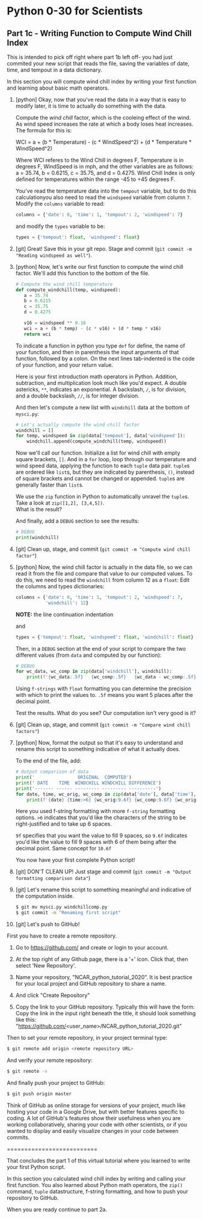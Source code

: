 Python 0-30 for Scientists
==========================

Part 1c - Writing Function to Compute Wind Chill Index
--------------------------------------

This is intended to pick off right where part 1b left off- you 
had just commited your new script that reads the file, saving 
the variables of date, time, and tempout in a data dictionary.

In this section you will compute wind chill index by writing
your first function and learning about basic math operators.

1. [python] Okay, now that you've read the data in a way that
   is easy to modify later, it is time to actually do something 
   with the data.
   
   Compute the *wind chill* factor, which is the cooleing 
   effect of the wind. As wind speed increases the rate at 
   which a body loses heat increases. The formula for this is:
   
   WCI = a + (b * Temperature) - (c * WindSpeed^2) + 
      (d * Temperature * WindSpeed^2)

   Where WCI referes to the Wind Chill in degrees F, 
   Temperature is in degrees F, WindSpeed is in mph, and the 
   other variables are as follows: a = 35.74, b = 0.6215, 
   c = 35.75, and d = 0.4275. Wind Chill Index is only 
   defined for temperatures within the range -45 to +45 degrees F. 
   
   You've read the temperature data into the `tempout` variable, 
   but to do this calculationyou also need
   to read the `windspeed` variable from column `7`.  
   Modify the `columns` variable to read:
   
   ```python
   columns = {'date': 0, 'time': 1, 'tempout': 2, 'windspeed': 7}
   ```
   
   and modify the `types` variable to be:
   
   ```python
   types = {'tempout': float, 'windspeed': float}
   ```

2. [git] Great!  Save this in your git repo.  Stage and
   commit (`git commit -m "Reading windspeed as well"`).

3. [python] Now, let's write our first function to compute
   the wind chill factor.  We'll add this function to the
   bottom of the file.
   
   ```python
   # Compute the wind chill temperature
   def compute_windchill(temp, windspeed):
      a = 35.74
      b = 0.6215
      c = 35.75
      d = 0.4275

      v16 = windspeed ** 0.16
      wci = a + (b * temp) - (c * v16) + (d * temp * v16)
      return wci
   ```
   
   To indicate a function in python you type `def` for define, 
   the name of your function, and then in parenthesis the 
   input arguments of that function, followed by a colon. 
   On the next lines tab-indented is the code of your 
   function, and your return value.

   Here is your first introduction math operators in Python. 
   Addition, subtraction, and multiplication look much like 
   you'd expect. A double astericks, `**`, indicates an 
   exponential. A backslash, `/`, is for division, and a 
   double backslash, `//`, is for integer division.
   
   And then let's compute a new list with `windchill` data at
   the bottom of `mysci.py`:
   
   ```python
   # Let's actually compute the wind chill factor
   windchill = []
   for temp, windspeed in zip(data['tempout'], data['windspeed']):
       windchill.append(compute_windchill(temp, windspeed))
   ```
   
   Now we'll call our function. Initialize a list for wind 
   chill with empty square brackets, `[]`. And in a `for` 
   loop, loop through our temperature and wind speed data, 
   applying the function to each `tuple` data pair. `tuple`s 
   are ordered like `list`s, but they are indicated by 
   parenthesis, `()`, instead of square brackets and cannot 
   be changed or appended. `tuple`s are generally faster 
   than `list`s.
   
   We use the `zip` function in Python to automatically 
   unravel the `tuple`s. Take a look at `zip([1,2], [3,4,5])`.  
   What is the result?

   And finally, add a `DEBUG` section to see the
   results:
   
   ```python
   # DEBUG
   print(windchill)
   ```

4. [git] Clean up, stage, and commit (`git commit -m "Compute wind chill factor"`)

5. [python] Now, the wind chill factor is actually in the data 
   file, so we can read it from the file and compare that 
   value to our computed values.  To do this, we need to read 
   the `windchill` from column 12 as a `float`:
   Edit the columns and types dictionaries:

   ```python
   columns = {'date': 0, 'time': 1, 'tempout': 2, 'windspeed': 7,
              'windchill': 12}
   ```
   
   **NOTE:** the line continuation indentation
   
   and
   
   ```python
   types = {'tempout': float, 'windspeed': float, 'windchill': float}
   ```
   
   Then, in a `DEBUG` section at the end of your script to 
   compare the two different values (from `data` and computed 
   by our function):
   
   ```python
   # DEBUG
   for wc_data, wc_comp in zip(data['windchill'], windchill):
       print(f'{wc_data:.5f}   {wc_comp:.5f}   {wc_data - wc_comp:.5f}')
   ```
   
   Using `f-strings` with `float` formatting you can determine 
   the precision with which to print the values to. `.5f` 
   means you want 5 places after the decimal point. 
   
   Test the results.  What do you see?  Our computation isn't 
   very good is it?

6. [git] Clean up, stage, and commit (`git commit -m "Compare wind chill factors"`)

7. [python] Now, format the output so that it's easy to 
   understand and rename this script to something indicative 
   of what it actually does.
   
   To the end of the file, add:
   
   ```python
   # Output comparison of data
   print('                ORIGINAL  COMPUTED')
   print(' DATE    TIME  WINDCHILL WINDCHILL DIFFERENCE')
   print('------- ------ --------- --------- ----------')
   for date, time, wc_orig, wc_comp in zip(data['date'], data['time'], data['windchill'], windchill):
       print(f'{date} {time:>6} {wc_orig:9.6f} {wc_comp:9.6f} {wc_orig-wc_comp:10.6f}')
   ```
   
   Here you used f-string formatting with more `f-string` 
   formatting options. `>6` indicates that you'd like the 
   characters of the string to be right-justified and to take 
   up 6 spaces. 
   
   `9f` specifies that you want the value to fill 9 spaces, 
   so `9.6f` indicates you'd like the value to fill 
   9 spaces with 6 of them being after the decimal point. 
   Same concept for `10.6f`
   
   You now have your first complete Python script! 

8. [git] DON'T CLEAN UP!  Just stage and commit
   (`git commit -m "Output formatting comparison data"`)

9. [git] Let's rename this script to something meaningful and 
   indicative of the computation inside.

   ```bash
   $ git mv mysci.py windchillcomp.py
   $ git commit -m "Renaming first script"
   ```

10. [git] Let's push to GitHub!
   
   First you have to create a remote repository.
   
   1. Go to https://github.com/ and create or login to your 
   account.

   2. At the top right of any Github page, there is a '+' icon. 
   Click that, then select 'New Repository'.

   3. Name your repository, "NCAR_python_tutorial_2020". 
   It is best practice for your local project and GitHub 
   repository to share a name.

   4. And click "Create Repository" 

   5. Copy the link to your GitHub repository. Typically this 
   will have the form: Copy the link in the input right beneath 
   the title, it should look something like this: 
   "https://github.com/<user_name>/NCAR_python_tutorial_2020.git"

   Then to set your remote repository, in your project terminal type:

   ```bash
   $ git remote add origin <remote repository URL>
   ```

   And verify your remote repository:

   ```bash
   $ git remote -v
   ```
   
   And finally push your project to GitHub:

   ```bash
   $ git push origin master
   ```

   Think of GitHub as online storage for versions of your 
   project, much like hosting your code in a Google Drive, 
   but with better features specific to coding. A lot of 
   GitHub's features show their usefulness when you are 
   working collaboratively, sharing your code with other 
   scientists, or if you wanted to display and easily 
   visualize changes in your code between commits. 
   
==========================

That concludes the part 1 of this virtual tutorial where you 
learned to write your first Python script.

In this section you calculated wind chill index by writing and 
calling your first function. You also learned about Python 
math operators, the `zip()` command, `tuple` datastructure, 
f-string formatting, and how to push your repository to 
GitHub.

When you are ready continue to part 2a.